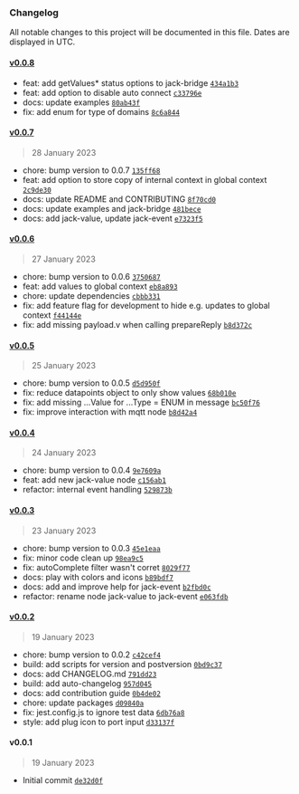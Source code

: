 ### Changelog

All notable changes to this project will be documented in this file. Dates are displayed in UTC.

#### [v0.0.8](https://github.com/ptweety/node-red-contrib-ccu-jack/compare/v0.0.7...v0.0.8)

- feat: add getValues* status options to jack-bridge [`434a1b3`](https://github.com/ptweety/node-red-contrib-ccu-jack/commit/434a1b386522f584ed5f0472d85e47e230e5172c)
- feat: add option to disable auto connect [`c33796e`](https://github.com/ptweety/node-red-contrib-ccu-jack/commit/c33796ec5b2dbffd8a988778a311cc4826b0dae2)
- docs: update examples [`80ab43f`](https://github.com/ptweety/node-red-contrib-ccu-jack/commit/80ab43f99d2a59c791b2febd84a58c53fb80ea6c)
- fix: add enum for type of domains [`8c6a844`](https://github.com/ptweety/node-red-contrib-ccu-jack/commit/8c6a8444aa6a1fb7d906438d37d4155ed111973a)

#### [v0.0.7](https://github.com/ptweety/node-red-contrib-ccu-jack/compare/v0.0.6...v0.0.7)

> 28 January 2023

- chore: bump version to 0.0.7 [`135ff68`](https://github.com/ptweety/node-red-contrib-ccu-jack/commit/135ff68a9744880caea029cca16cb7e2b8cb2657)
- feat: add option to store copy of internal context in global context [`2c9de30`](https://github.com/ptweety/node-red-contrib-ccu-jack/commit/2c9de301e0e0b13a2a3eb1899096731ae85d6e1e)
- docs: update README and CONTRIBUTING [`8f70cd0`](https://github.com/ptweety/node-red-contrib-ccu-jack/commit/8f70cd0e9ac105c06951db4ed9fa5034a2941e3c)
- docs: update examples and jack-bridge [`481bece`](https://github.com/ptweety/node-red-contrib-ccu-jack/commit/481bece904a2833f1194669939ba461c413bdb2f)
- docs: add jack-value, update jack-event [`e7323f5`](https://github.com/ptweety/node-red-contrib-ccu-jack/commit/e7323f557f36a238a3090a1f3bd18894b06fa470)

#### [v0.0.6](https://github.com/ptweety/node-red-contrib-ccu-jack/compare/v0.0.5...v0.0.6)

> 27 January 2023

- chore: bump version to 0.0.6 [`3750687`](https://github.com/ptweety/node-red-contrib-ccu-jack/commit/3750687c2d568ea6e0068cf6152726c22a74c54a)
- feat: add values to global context [`eb8a893`](https://github.com/ptweety/node-red-contrib-ccu-jack/commit/eb8a893b89deb59b1271d0775b050e3f3c02a174)
- chore: update dependencies [`cbbb331`](https://github.com/ptweety/node-red-contrib-ccu-jack/commit/cbbb331bc97ab3670ecd4e3b378bc820ec980dd3)
- fix: add feature flag for development to hide e.g. updates to global context [`f44144e`](https://github.com/ptweety/node-red-contrib-ccu-jack/commit/f44144ed95a5870b203fb892dcde38ecf692dc99)
- fix: add missing payload.v when calling prepareReply [`b8d372c`](https://github.com/ptweety/node-red-contrib-ccu-jack/commit/b8d372cc15aadb261a6dcb359054238b2e3a5fb3)

#### [v0.0.5](https://github.com/ptweety/node-red-contrib-ccu-jack/compare/v0.0.4...v0.0.5)

> 25 January 2023

- chore: bump version to 0.0.5 [`d5d950f`](https://github.com/ptweety/node-red-contrib-ccu-jack/commit/d5d950f5d01d88e360102121eaec73a9c1ce8ea5)
- fix: reduce datapoints object to only show values [`68b010e`](https://github.com/ptweety/node-red-contrib-ccu-jack/commit/68b010e76803ccedb968fa33fb8b9c897a512551)
- fix: add missing ...Value for ...Type = ENUM in message [`bc50f76`](https://github.com/ptweety/node-red-contrib-ccu-jack/commit/bc50f76b1af06a4e2cd3fe1375845142bf11cb41)
- fix: improve interaction with mqtt node [`b8d42a4`](https://github.com/ptweety/node-red-contrib-ccu-jack/commit/b8d42a4d2263f2aea4aaa65ff2fb1a7ebc901034)

#### [v0.0.4](https://github.com/ptweety/node-red-contrib-ccu-jack/compare/v0.0.3...v0.0.4)

> 24 January 2023

- chore: bump version to 0.0.4 [`9e7609a`](https://github.com/ptweety/node-red-contrib-ccu-jack/commit/9e7609a7a8cfd69c4b2b8c5a750fe8f8f90d8819)
- feat: add new jack-value node [`c156ab1`](https://github.com/ptweety/node-red-contrib-ccu-jack/commit/c156ab11591fdcadc78e7066e56f604d19f3e470)
- refactor: internal event handling [`529873b`](https://github.com/ptweety/node-red-contrib-ccu-jack/commit/529873b5e8cf87c38b95bfe77caf629af20bd131)

#### [v0.0.3](https://github.com/ptweety/node-red-contrib-ccu-jack/compare/v0.0.2...v0.0.3)

> 23 January 2023

- chore: bump version to 0.0.3 [`45e1eaa`](https://github.com/ptweety/node-red-contrib-ccu-jack/commit/45e1eaa9b5e6b7bf4c768ca34c6716ba8048f84a)
- fix: minor code clean up [`98ea9c5`](https://github.com/ptweety/node-red-contrib-ccu-jack/commit/98ea9c536e947bd6136719d684160548c588d837)
- fix: autoComplete filter wasn't corret [`8029f77`](https://github.com/ptweety/node-red-contrib-ccu-jack/commit/8029f77b215b6564dfec0cdbb45978b3f47e6cc5)
- docs: play with colors and icons [`b89bdf7`](https://github.com/ptweety/node-red-contrib-ccu-jack/commit/b89bdf7cbf025fe8f9a5305f7cabbb40fc1fcfd0)
- docs: add and improve help for jack-event [`b2fbd0c`](https://github.com/ptweety/node-red-contrib-ccu-jack/commit/b2fbd0c57d8152532dd9568473a76dc840c46945)
- refactor: rename node jack-value to jack-event [`e063fdb`](https://github.com/ptweety/node-red-contrib-ccu-jack/commit/e063fdbacee289996a0b1e571ece792a204c4eb1)

#### [v0.0.2](https://github.com/ptweety/node-red-contrib-ccu-jack/compare/v0.0.1...v0.0.2)

> 19 January 2023

- chore: bump version to 0.0.2 [`c42cef4`](https://github.com/ptweety/node-red-contrib-ccu-jack/commit/c42cef493c401476e94ecc74f81eb3115c4c62ad)
- build: add scripts for version and postversion [`0bd9c37`](https://github.com/ptweety/node-red-contrib-ccu-jack/commit/0bd9c37ef7bb85e586499ffbde71c6b9a91808b1)
- docs: add CHANGELOG.md [`791dd23`](https://github.com/ptweety/node-red-contrib-ccu-jack/commit/791dd2395337d2376791ead28218d823c971c1d4)
- build: add auto-changelog [`957d045`](https://github.com/ptweety/node-red-contrib-ccu-jack/commit/957d04554ba552515a5a4cfe57ac4d177a3e2964)
- docs: add contribution guide [`0b4de02`](https://github.com/ptweety/node-red-contrib-ccu-jack/commit/0b4de02e0ce7c84bfef4bdd65dbb05d629a68af6)
- chore: update packages [`d09840a`](https://github.com/ptweety/node-red-contrib-ccu-jack/commit/d09840a4452c1ca775d0e300e876c9dac80a1c0b)
- fix: jest.config.js to ignore test data [`6db76a8`](https://github.com/ptweety/node-red-contrib-ccu-jack/commit/6db76a8db90be0eced0686f3257bcb6f5e1ce3fd)
- style: add plug icon to port input [`d33137f`](https://github.com/ptweety/node-red-contrib-ccu-jack/commit/d33137f83670514ecfe1ac48404518458c557748)

#### v0.0.1

> 19 January 2023

- Initial commit [`de32d0f`](https://github.com/ptweety/node-red-contrib-ccu-jack/commit/de32d0f4a26fbd895f06b4a9fcfdc23d3bab3790)
